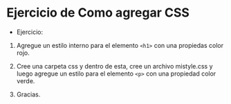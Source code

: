# Ejercicio de Como agregar CSS

- Ejercicio: 

1. Agregue un estilo interno para el elemento ```<h1>``` con una propiedas color rojo.

2. Cree una carpeta css y dentro de esta, cree un archivo mistyle.css y luego agregue un estilo para el elemento ```<p>``` con una propiedad color verde.

3. Gracias.
